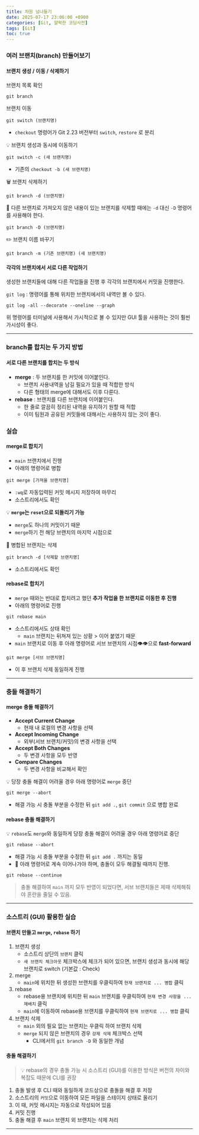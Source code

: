 ```yaml
---
title: 차원 넘나들기
date: 2025-07-17 23:06:00 +0900
categories: [Git, 얄팍한 코딩사전]
tags: [Git]
toc: true
---
```


### **여러 브랜치(branch) 만들어보기**

#### **브랜치 생성 / 이동 / 삭제하기**

브랜치 목록 확인
```terminal
git branch
```

브랜치 이동
```terminal
git switch (브랜치명)
```
- `checkout` 명령어가 Git 2.23 버전부터 `switch`, `restore` 로 분리

💡 브랜치 생성과 동시에 이동하기
```terminal
git switch -c (새 브랜치명)
```
- 기존의 `checkout -b (새 브랜치명)`

🗑️ 브랜치 삭제하기
```terminal
git branch -d (브랜치명)
```

📌 다른 브랜치로 가져오지 않은 내용이 있는 브랜치를 삭제할 때에는 `-d` 대신 `-D` 명령어를 사용해야 한다.
```terminal
git branch -D (브랜치명)
```

✏️ 브랜치 이름 바꾸기
```terminal
git branch -m (기존 브랜치명) (새 브랜치명)
```

#### **각각의 브랜치에서 서로 다른 작업하기**

생성한 브랜치들에 대해 다른 작업들을 진행 후 각각의 브랜치에서 커밋을 진행한다.

`git log` : 명령어를 통해 위치한 브랜치에서의 내역만 볼 수 있다.
```terminal
git log -all --decorate --oneline --graph
```

위 명령어를 터미널에 사용해서 가시적으로 볼 수 있지만 GUI 툴을 사용하는 것이 훨씬 가시성이 좋다.

---

### **branch를 합치는 두 가지 방법**

#### **서로 다른 브랜치를 합치는 두 방식**

- **merge** : 두 브랜치를 한 커밋에 이어붙인다.
  - 브랜치 사용내역을 남길 필요가 있을 때 적합한 방식
  - 다른 형태의 merge에 대해서도 이후 다룬다.
- **rebase** : 브랜치를 다른 브랜치에 이어붙인다.
  - 한 줄로 깔끔히 정리된 내역을 유지하기 원할 때 적합
  - 이미 팀원과 공유된 커밋들에 대해서는 사용하지 않는 것이 좋다.

### **실습**

#### **merge**로 합치기
- `main` 브랜치에서 진행
- 아래의 명령어로 병합
```terminal
git merge [가져올 브랜치명]
```
- `:wq`로 자동입력된 커밋 메시지 저장하여 마무리
- 소스트리에서도 확인

💡 **`merge`는 `reset`으로 되돌리기 가능**
- `merge`도 하나의 커밋이기 때문
- `merge`하기 전 해당 브랜치의 마지막 시점으로

🚮 병합된 브랜치는 삭제
```terminal
git branch -d [삭제할 브랜치명]
```
- 소스트리에서도 확인

#### **rebase**로 합치기

- `merge` 때와는 반대로 합치려고 했던 **추가 작업을 한 브랜치로 이동한 후 진행**
- 아래의 명령어로 진행
```terminal
git rebase main
```
- 소스트리에서도 상태 확인
  - `main` 브랜치는 뒤쳐져 있는 상황 > 이어 붙였기 때문
- `main` 브랜치로 이동 후 아래 명령어로 서브 브랜치의 시점👁️👁️으로 **fast-forward**
```terminal
git merge [서브 브랜치명]
```
- 이 후 브랜치 삭제 동일하게 진행

---

### **충돌 해결하기**

#### **merge 충돌 해결하기**

- **Accept Current Change**
  - 현재 내 로컬의 변경 사항을 선택
- **Accept Incoming Change**
  - 외부(서브 브랜치/커밋)의 변경 사항을 선택
- **Accept Both Changes**
  - 두 변경 사항을 모두 반영
- **Compare Changes**
  - 두 변경 사항을 비교해서 확인

💡 당장 충돌 해결이 어려울 경우 아래 명령어로 `merge` 중단
```terminal
git merge --abort
```
- 해결 가능 시 충돌 부분을 수정한 뒤 `git add .`, `git commit` 으로 병합 완료

#### **rebase 충돌 해결하기**

💡 `rebase`도 `merge`와 동일하게 당장 충돌 해결이 어려울 경우 아래 명령어로 중단
```terminal
git rebase --abort
```

- 해결 가능 시 충돌 부분을 수정한 뒤 `git add .` 까지는 동일
- 📌 아래 명령어로 계속 이어나가야 하며, 충돌이 모두 해결될 때까지 진행.
```terminal
git rebase --continue
```

> 충돌 해결하여 `main` 까지 모두 반영이 되었다면, 서브 브랜치들은 제때 삭제해줘야 혼란을 줄일 수 있음.

---

### **소스트리 (GUI) 활용한 실습**

#### **브랜치 만들고 `merge`, `rebase` 하기**

1. 브랜치 생성
   - 소스트리 상단의 `브랜치` 클릭
   - `새 브랜치 체크아웃` 체크박스에 체크가 되어 있으면, 브랜치 생성과 동시에 해당 브랜치로 switch (기본값 : Check)
2. merge
   - `main`에 위치한 뒤 생성한 브랜치를 우클릭하여 `현재 브랜치로 ... 병합` 클릭
3. rebase
   - rebase용 브랜치에 위치한 뒤 `main` 브랜치를 우클릭하여 `현재 변경 사항을 ... 재배치` 클릭
   - `main`에 이동하여 rebase용 브랜치를 우클릭하여 `현재 브랜치로 ... 병합` 클릭
4. 브랜치 삭제
   - `main` 외의 필요 없는 브랜치는 우클릭 하여 브랜치 삭제
   - `merge` 되지 않은 브랜치의 경우 `강제 삭제` 체크박스 선택
     - CLI에서의 `git branch -D` 와 동일한 개념

#### **충돌 해결하기**

> 💡 rebase의 경우 충돌 가능 시 소스트리 (GUI)를 이용한 방식은 버전의 차이와 복잡도 때문에 CLI를 권장

1. 충돌 발생 후 CLI 때와 동일하게 코드상으로 충돌을 해결 후 저장
2. 소스트리의 `커밋`으로 이동하여 모든 파일을 스테이지 상태로 올리기
3. 이 때, 커밋 메시지는 자동으로 작성되어 있음
4. 커밋 진행
5. 충돌 해결 후 `main` 브랜치 외 브랜치는 삭제 처리

---

